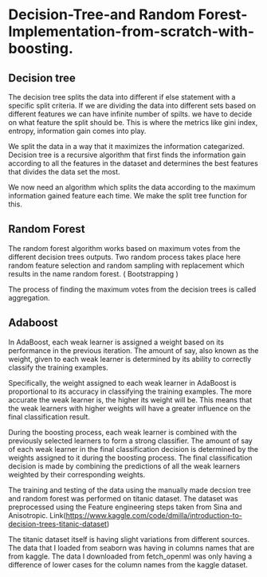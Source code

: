 # Decision-Tree-and Random Forest-Implementation-from-scratch-with-boosting.

## Decision tree
The decision tree splits the data into different if else statement with a specific split criteria. If we are dividing the data into different sets based on different features we can have infinite number of spilts. we have to decide on what feature the split should be. This is where the metrics like gini index, entropy, information gain comes into play.

We split the data in a way that it maximizes the information categarized. Decision tree is a recursive algorithm that first finds the information gain according to all the features in the dataset and determines the best features that divides the data set the most.

We now need an algorithm which splits the data according to the maximum information gained feature each time. We make the split tree function for this.

## Random Forest
The random forest algorithm works based on maximum votes from the different decision trees outputs.
Two random process takes place here random feature selection and random sampling with replacement which results in the name random forest. ( Bootstrapping )

The process of finding the maximum votes from the decision trees is called aggregation.

## Adaboost

In AdaBoost, each weak learner is assigned a weight based on its performance in the previous iteration. The amount of say, also known as the weight, given to each weak learner is determined by its ability to correctly classify the training examples.

Specifically, the weight assigned to each weak learner in AdaBoost is proportional to its accuracy in classifying the training examples. The more accurate the weak learner is, the higher its weight will be. This means that the weak learners with higher weights will have a greater influence on the final classification result.

During the boosting process, each weak learner is combined with the previously selected learners to form a strong classifier. The amount of say of each weak learner in the final classification decision is determined by the weights assigned to it during the boosting process. The final classification decision is made by combining the predictions of all the weak learners weighted by their corresponding weights.

The training and testing of the data using the manually made decsion tree and random forest was performed on titanic dataset. The dataset was preprocessed using the Feature engineering steps taken from Sina and Anisotropic. Link(https://www.kaggle.com/code/dmilla/introduction-to-decision-trees-titanic-dataset)

The titanic dataset itself is having slight variations from different sources. The data that I loaded from seaborn was having in columns names that are from kaggle. The data I downloaded from fetch_openml was only having a difference of lower cases for the column names from the kaggle dataset.
